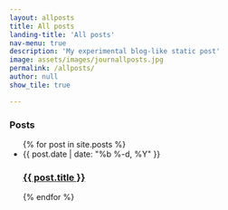 ```yaml
---
layout: allposts
title: All posts
landing-title: 'All posts'
nav-menu: true
description: 'My experimental blog-like static post'
image: assets/images/journallposts.jpg
permalink: /allposts/
author: null
show_tile: true

---
```

<div class="home">
  <h3>Posts</h3>
  <ul class="post-list">
    {% for post in site.posts %}
      <li>
        <span class="post-meta">{{ post.date | date: "%b %-d, %Y" }}</span>
        <h3>
          <a class="post-link" href="{{ post.url | prepend: site.baseurl }}">{{ post.title }}</a>
        </h3>
      </li>
    {% endfor %}
  </ul>
</div>
